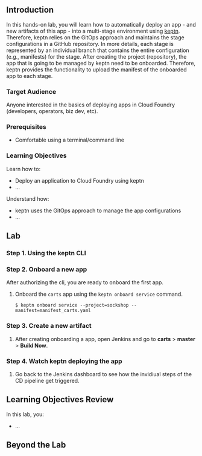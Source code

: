 ## Introduction

In this hands-on lab, you will learn how to automatically deploy an app - and new artifacts of this app - into a multi-stage environment using [keptn](keptn.sh). Therefore, keptn relies on the GitOps approach and maintains the stage configurations in a GitHub repository. In more details, each stage is represented by an individual branch that contains the entire configuration (e.g., manifests) for the stage. After creating the project (repository), the app that is going to be managed by keptn need to be onboarded. Therefore, keptn provides the functionality to upload the manifest of the onboarded app to each stage. 

### Target Audience

 Anyone interested in the basics of deploying apps in Cloud Foundry (developers, operators, biz dev, etc).

### Prerequisites

* Comfortable using a terminal/command line

### Learning Objectives

Learn how to:

* Deploy an application to Cloud Foundry using keptn
* ...

Understand how:

* keptn uses the GitOps approach to manage the app configurations
* ...

## Lab

### Step 1. Using the keptn CLI

### Step 2. Onboard a new app

After authorizing the cli, you are ready to onboard the first app.

1. Onboard the `carts` app using the `keptn onboard service` command.

    ```console
    $ keptn onboard service --project=sockshop --manifest=manifest_carts.yaml
    ```

### Step 3. Create a new artifact

1. After creating onboarding a app, open Jenkins and go to **carts** > **master** > **Build Now**.

### Step 4. Watch keptn deploying the app

1. Go back to the Jenkins dashboard to see how the invidiual steps of the CD pipeline get triggered.

## Learning Objectives Review

In this lab, you:

* ...

## Beyond the Lab

